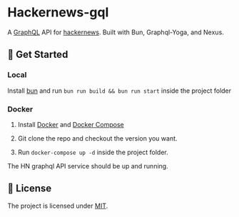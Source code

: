 # Hackernews-gql

A [GraphQL](https://graphql.org/) API for [hackernews](https://news.ycombinator.com/news). Built with Bun, Graphql-Yoga, and Nexus.

## 🚀 Get Started

### Local

Install [bun](https://bun.sh/docs/installation) and run `bun run build && bun run start` inside the project folder

### Docker

1. Install [Docker](https://docs.docker.com/engine/install/) and [Docker Compose](https://docs.docker.com/compose/install/)

2. Git clone the repo and checkout the version you want.

3. Run `docker-compose up -d` inside the project folder.

The HN graphql API service should be up and running.

## 🪪 License

The project is licensed under [MIT](./LICENSE).
